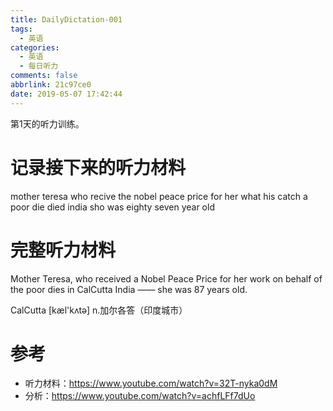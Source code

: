 ```yaml
---
title: DailyDictation-001
tags:
  - 英语
categories:
  - 英语
  - 每日听力
comments: false
abbrlink: 21c97ce0
date: 2019-05-07 17:42:44
---
```


第1天的听力训练。

<!-- more -->

# 记录接下来的听力材料

mother teresa who recive the nobel peace price for her what his catch a poor die died india sho was eighty seven year old

# 完整听力材料

Mother Teresa, who received a Nobel Peace Price for her work on behalf of the poor dies in CalCutta India —— she was 87 years old.

CalCutta  [kæl'kʌtə] n.加尔各答（印度城市）

# 参考

* 听力材料：https://www.youtube.com/watch?v=32T-nyka0dM
* 分析：https://www.youtube.com/watch?v=achfLFf7dUo
